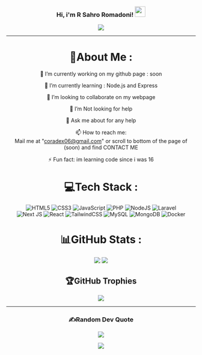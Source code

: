 <h3 align="center">
  Hi, i'm R Sahro Romadoni!
  <img src="https://media.giphy.com/media/hvRJCLFzcasrR4ia7z/giphy.gif" width="28">
</h3>
<p align="center">
  <a href="https://github.com/CodeWhiteWeb/CodeWhiteWeb"><img src="https://readme-typing-svg.herokuapp.com?color=%2336BCF7&center=true&vCenter=true&lines=Hi+%2C+welcome+to+my+Github+page;I+am+R+Sahro+Romadoni;I+am+a+Backed+Developer;Web+Dev;Bot+Dev;Crypto+Lover+%3C3"></a>
</p>

---
<div align="center">
  
# 💫About Me :
🔭 I’m currently working on my github page : soon
  
🌱 I’m currently learning : Node.js and Express

👯 I’m looking to collaborate on my webpage

🤔 I’m Not looking for help

💬 Ask me about for any help

📫 How to reach me:  
    Mail me at "coradex06@gmail.com" or scroll to bottom of the page of (soon) and find CONTACT ME

⚡ Fun fact: im learning code since i was 16

<!-- ## 🌐Socials
[![Medium](https://img.shields.io/badge/Medium-12100E?logo=medium&logoColor=white)](https://medium.com/@CodeWhiteWeb) [![Reddit](https://img.shields.io/badge/Reddit-%23FF4500.svg?logo=Reddit&logoColor=white)](https://reddit.com/user/CodeWhiteWeb) [![Twitch](https://img.shields.io/badge/Twitch-%239146FF.svg?logo=Twitch&logoColor=white)](https://twitch.tv/code_white_web) [![YouTube](https://img.shields.io/badge/YouTube-%23FF0000.svg?logo=YouTube&logoColor=white)](https://youtube.com/c/CodeWhiteWeb) -->

# 💻Tech Stack :
![HTML5](https://img.shields.io/badge/html5-%23323330.svg?style=for-the-badge&logo=html5&logoColor=%23E34F26)
![CSS3](https://img.shields.io/badge/css3-%23323330.svg?style=for-the-badge&logo=css3&logoColor=%231572B6)
![JavaScript](https://img.shields.io/badge/javascript-%23323330.svg?style=for-the-badge&logo=javascript&logoColor=%23F7DF1E) 
![PHP](https://img.shields.io/badge/php-%23323330.svg?style=for-the-badge&logo=php&logoColor=484C89)
![NodeJS](https://img.shields.io/badge/nodejs-%23323330?style=for-the-badge&logo=node.js&logoColor=6DA55F)
![Laravel](https://img.shields.io/badge/laravel-%23323330.svg?style=for-the-badge&logo=laravel&logoColor=cb3837)<br/>
![Next JS](https://img.shields.io/badge/Next-%23323330?style=for-the-badge&logo=next.js&logoColor=white)
![React](https://img.shields.io/badge/react-%23323330.svg?style=for-the-badge&logo=react&logoColor=61dbfb)
![TailwindCSS](https://img.shields.io/badge/tailwindcss-%23323330.svg?style=for-the-badge&logo=tailwind-css&logoColor=%2338B2AC)
![MySQL](https://img.shields.io/badge/mysql-%23323330.svg?style=for-the-badge&logo=mysql&logoColor=white)
![MongoDB](https://img.shields.io/badge/mongodb-%23323330.svg?style=for-the-badge&logo=mongodb&logoColor=589636)
![Docker](https://img.shields.io/badge/docker-%23323330.svg?style=for-the-badge&logo=docker&logoColor=%230db7ed)
<!-- ![NPM](https://img.shields.io/badge/NPM-%23323330.svg?style=for-the-badge&logo=npm&logoColor=cb3837)
![Cloudflare](https://img.shields.io/badge/Cloudflare-%23323330?style=for-the-badge&logo=Cloudflare&logoColor=F38020) -->
# 📊GitHub Stats :
![](https://github-readme-stats.vercel.app/api?username=rizkiromadoni&theme=gruvbox&show_icons=true&hide_border=true&include_all_commits=true&count_private=true)
![](https://github-readme-stats.vercel.app/api/top-langs/?username=rizkiromadoni&theme=gruvbox&hide_border=true&include_all_commits=true&count_private=true&layout=compact)
<!-- ![](https://github-readme-streak-stats.herokuapp.com/?user=rizkiromadoni&theme=radical&hide_border=true&include_all_commits=true&count_private=true)<br/> -->

## 🏆GitHub Trophies
![](https://github-profile-trophy.vercel.app/?username=rizkiromadoni&theme=gruvbox&no-frame=false&no-bg=false&margin-w=4)

---

### ✍️Random Dev Quote
![](https://quotes-github-readme.vercel.app/api?type=horizontal&theme=gruvbox)

![](https://komarev.com/ghpvc/?username=rizkiromadoni&label=Visitors+Count&color=brightgreen)
</div>

